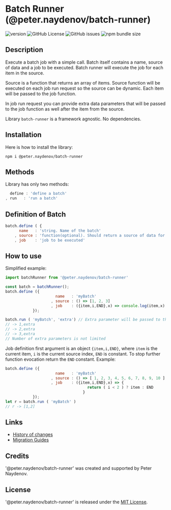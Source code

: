 # Batch Runner (@peter.naydenov/batch-runner)

![version](https://img.shields.io/github/package-json/v/peterNaydenov/batch-runner)
![GitHub License](https://img.shields.io/github/license/peterNaydenov/batch-runner)
![GitHub issues](https://img.shields.io/github/issues-raw/peterNaydenov/batch-runner)
![npm bundle size](https://img.shields.io/bundlephobia/minzip/%40peter.naydenov%2Fbatch-runner)



## Description

Execute a batch job with a simple call. Batch itself contains a name, source of data and a job to be executed. Batch runner will execute the job for each item in the source.

Source is a function that returns an array of items. Source function will be executed on each job run request so the source can be dynamic. Each item will be passed to the job function.

In job run request you can provide extra data parameters that will be passed to the job function as well after the item from the source.

Library `batch-runner` is a framework agnostic. No dependencies.



## Installation
Here is how to install the library:
```
npm i @peter.naydenov/batch-runner
```



## Methods
Library has only two methods:
```js
  define : 'define a batch'
, run   : 'run a batch'
```



## Definition of Batch
    
```js
batch.define ( {
      name   : 'string. Name of the batch'
    , source : 'function(optional). Should return a source of data for the job'
    , job    : 'job to be executed'
```



## How to use
Simplified example:
```js
import batchRunner from '@peter.naydenov/batch-runner'

const batch = batchRunner();
batch.define ({
                      name   : 'myBatch'
                    , source : () => [1, 2, 3]
                    , job    : ({item,i,END},x) => console.log(item,x)
            });

batch.run ( 'myBatch', 'extra') // Extra parameter will be passed to the job function
// -> 1,extra
// -> 2,extra
// -> 3,extra
// Number of extra parameters is not limited
```

Job definition first argument is an object `{item,i,END}`, where `item` is the current item, `i` is the current source index, `END` is constant. To stop further function evocation return the `END` constant.
Example:
```js
batch.define ({
                      name   : 'myBatch'
                    , source : () => [ 1, 2, 3, 4, 5, 6, 7, 8, 9, 10 ]
                    , job    : ({item,i,END},x) => {
                                    return ( i < 2 ) ? item : END
                                  }
            });
let r = batch.run ( 'myBatch' )
// r -> [1,2]
```




## Links
- [History of changes](https://github.com/PeterNaydenov/batch-runner/blob/main/Changelog.md)
- [Migration Guides](https://github.com/PeterNaydenov/batch-runner/blob/main/Migration.guide.md)



## Credits
'@peter.naydenov/batch-runner' was created and supported by Peter Naydenov.



## License
'@peter.naydenov/batch-runner' is released under the [MIT License](http://opensource.org/licenses/MIT).